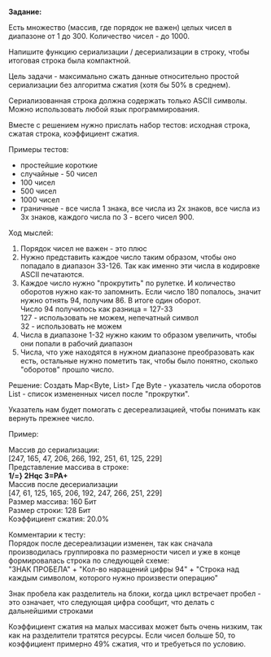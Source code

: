 **Задание:**

Есть множество (массив, где порядок не важен) целых чисел в диапазоне от 1 до 300.
Количество чисел - до 1000.  

Напишите функцию сериализации / десериализации в строку, чтобы итоговая строка была компактной.  

Цель задачи - максимально сжать данные относительно простой сериализации без алгоритма сжатия (хотя бы 50% в среднем).  

Сериализованная строка должна содержать только ASCII символы. Можно использовать любой язык программирования.

Вместе с решением нужно прислать набор тестов: 
исходная строка, сжатая строка, коэффициент сжатия.

Примеры тестов: 
- простейшие короткие
- случайные - 50 чисел
- 100 чисел
- 500 чисел
- 1000 чисел 
- граничные - все числа 1 знака, все числа из 2х знаков, все числа из 3х знаков, каждого числа по 3 - всего чисел 900.

Ход мыслей:
1. Порядок чисел не важен - это плюс
2. Нужно представить каждое число таким образом, чтобы оно попадало в диапазон 33-126. Так как именно эти числа в 
кодировке ASCII печатаются.
3. Каждое число нужно "прокрутить" по рулетке. И количество оборотов нужно как-то запомнить.
Если число 180 попалось, значит нужно отнять 94, получим 86. В итоге один оборот.  
Число 94 получилось как разница = 127-33  
127 - использовать не можем, непечатный символ  
32 - использовать не можем
4. Числа в диапазоне 1-32 нужно каким то образом увеличить, чтобы они попали в рабочий диапазон
5. Числа, что уже находятся в нужном диапазоне преобразовать как есть, остальные нужно пометить
так, чтобы было понятно, сколько "оборотов" прошло число. 

Решение:
Создать Map<Byte, List<Short>>
Где Byte - указатель числа оборотов
List<Short> - список измененных чисел после "прокрутки". 

Указатель нам будет помогать с десереализацией, чтобы понимать как вернуть прежнее число.

Пример:

Массив до сериализации:  
[247, 165, 47, 206, 266, 192, 251, 61, 125, 229]  
Представление массива в строке:  
**1/=} 2Hqc 3=PA+**  
Массив после десериализации  
[47, 61, 125, 165, 206, 192, 247, 266, 251, 229]  
Размер массива: 160 Бит  
Размер строки: 128 Бит  
Коэффициент сжатия: 20.0%

Комментарии к тесту:  
Порядок после десереализации изменен, так как сначала производилась группировка по размерности чисел
и уже в конце формировалась строка по следующей схеме:  
"ЗНАК ПРОБЕЛА" + "Кол-во наращений цифры 94" + "Строка над каждым символом, которого нужно произвести операцию"

Знак пробела как разделитель на блоки, когда цикл встречает пробел - это означает, что следующая цифра сообщит, что делать
с дальнейшими строками

Коэффициент сжатия на малых массивах может быть очень низким, так как на разделители тратятся ресурсы.
Если чисел больше 50, то коэффициент примерно 49% сжатия, что и требуеться по условию.

